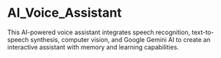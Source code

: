 # AI_Voice_Assistant
This AI-powered voice assistant integrates speech recognition, text-to-speech synthesis, computer vision, and Google Gemini AI to create an interactive assistant with memory and learning capabilities.
